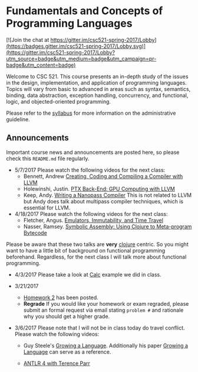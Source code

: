 # Fundamentals and Concepts of Programming Languages

[![Join the chat at https://gitter.im/csc521-spring-2017/Lobby](https://badges.gitter.im/csc521-spring-2017/Lobby.svg)](https://gitter.im/csc521-spring-2017/Lobby?utm_source=badge&utm_medium=badge&utm_campaign=pr-badge&utm_content=badge)

Welcome to CSC 521.  This course presents an in-depth study of the issues in the design, implementation, and application of programming languages. Topics will vary from basic to advanced in areas such as syntax, semantics, binding, data abstraction, exception handling, concurrency, and functional, logic, and objected-oriented programming.

Please refer to the [syllabus](SYLLABUS.md) for more information on the administrative guideline.

## Announcements

Important course news and announcements are posted here, so please check this `README.md` file regularly.

- 5/7/2017 Please watch the following videos for the next class:
  - Bennett, Andrew [Creating, Coding and Compiling a Compiler with LLVM](https://youtu.be/L6Gz1hJZECg)
  - Holewinshi, Justin. [PTX Back-End: GPU Computing with LLVM](https://youtu.be/Ux3F5MKuPjI)
  - Keep, Andy. [Writing a Nanopass Compiler](https://youtu.be/Os7FE3J-U5Q) This is not related to LLVM but Andy does talk about multipass compiler techniques, which is essential for LLVM.
- 4/18/2017 Please watch the following videos for the next class:
  - Fletcher, Angus. [Emulators, Immutability, and Time Travel](https://youtu.be/fiK0SmaqN20)
  - Nasser, Ramsey. [Symbolic Assembly: Using Clojure to Meta-program Bytecode](https://youtu.be/eDad1pvwX34)

Please be aware that these two talks are **very** [clojure](clojure.org) centric.  So you might want to have a little bit of background on functional programming beforehand.  Regardless, for the next class I will talk more about functional programming.

- 4/3/2017 Please take a look at [Calc](Calc) example we did in class.

- 3/21/2017 
  - [Homework 2](Homework2.md) has been posted.  
  - **Regrade** If you would like your homework or exam regraded, please submit an formal request via email stating `problem #` and rationale why you should get a higher grade.


- 3/6/2017 Please note that I will not be in class today do travel conflict.  Please watch the following videos:

  - Guy Steele's [Growing a Language](https://www.youtube.com/watch?v=_ahvzDzKdB0). Additionally his paper [Growing a Language](https://www.cs.virginia.edu/~evans/cs655/readings/steele.pdf) can serve as a reference.

  - [ANTLR 4 with Terence Parr](https://youtu.be/q8p1voEiu8Q?list=PLtYmoJ52atuWWox_hXnQgXhtf_MD4al-p)


